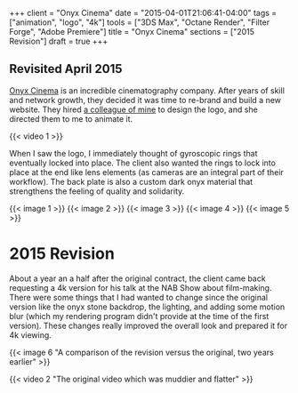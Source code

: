 +++
client = "Onyx Cinema"
date = "2015-04-01T21:06:41-04:00"
tags = ["animation", "logo", "4k"]
tools = ["3DS Max", "Octane Render", "Filter Forge", "Adobe Premiere"]
title = "Onyx Cinema"
sections = ["2015 Revision"]
draft = true
+++

## Revisited April 2015

[Onyx Cinema](http://www.onyxcinema.com/) is an incredible cinematography company. After years of skill and network growth, they decided it was time to re-brand and build a new website. They hired [a colleague of mine](http://www.thejoylin.com/) to design the logo, and she directed them to me to animate it.<!--more-->

{{< video 1 >}}

When I saw the logo, I immediately thought of gyroscopic rings that eventually locked into place. The client also wanted the rings to lock into place at the end like lens elements (as cameras are an integral part of their workflow). The back plate is also a custom dark onyx material that strengthens the feeling of quality and solidarity.

{{< image 1 >}}
{{< image 2 >}}
{{< image 3 >}}
{{< image 4 >}}
{{< image 5 >}}

# 2015 Revision

About a year an a half after the original contract, the client came back requesting a 4k version for his talk at the NAB Show about film-making. There were some things that I had wanted to change since the original version like the onyx stone backdrop, the lighting, and adding some motion blur (which my rendering program didn't provide at the time of the first version). These changes really improved the overall look and prepared it for 4k viewing.

{{< image 6 "A comparison of the revision versus the original, two years earlier" >}}

{{< video 2 "The original video which was muddier and flatter" >}}
